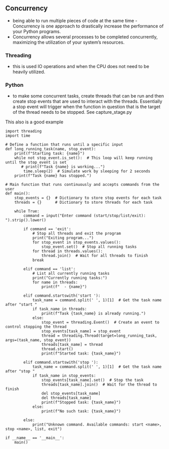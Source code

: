 ## Concurrency

- being able to run multiple pieces of code at the same time - Concurrency is one approach to drastically increase the performance of your Python programs.
- Concurrency allows several processes to be completed concurrently, maximizing the utilization of your system’s resources.

### Threading 
- this is used IO operations and when the CPU does not need to be heavily utilized. 

### Python
- to make some concurrent tasks, create threads that can be run and then create stop events that are used to interact with the threads. Essentially
a stop event will trigger when the function in question that is the target of the thread needs to be stopped. See capture_stage.py

This also is a good example 
```
import threading
import time

# Define a function that runs until a specific input
def long_running_task(name, stop_event):
    print(f"Starting task: {name}")
    while not stop_event.is_set():  # This loop will keep running until the stop_event is set
       # print(f"Task {name} is working...")
        time.sleep(2)  # Simulate work by sleeping for 2 seconds
    print(f"Task {name} has stopped.")

# Main function that runs continuously and accepts commands from the user
def main():
    stop_events = {}  # Dictionary to store stop events for each task
    threads = {}      # Dictionary to store threads for each task
    
    while True:
        command = input("Enter command (start/stop/list/exit): ").strip().lower()
        
        if command == 'exit':
            # Stop all threads and exit the program
            print("Exiting program...")
            for stop_event in stop_events.values():
                stop_event.set()  # Stop all running tasks
            for thread in threads.values():
                thread.join()  # Wait for all threads to finish
            break
        
        elif command == 'list':
            # List all currently running tasks
            print("Currently running tasks:")
            for name in threads:
                print(f"  - {name}")
        
        elif command.startswith('start '):
            task_name = command.split(' ', 1)[1]  # Get the task name after "start "
            if task_name in threads:
                print(f"Task {task_name} is already running.")
            else:
                stop_event = threading.Event()  # Create an event to control stopping the thread
                stop_events[task_name] = stop_event
                thread = threading.Thread(target=long_running_task, args=(task_name, stop_event))
                threads[task_name] = thread
                thread.start()
                print(f"Started task: {task_name}")
        
        elif command.startswith('stop '):
            task_name = command.split(' ', 1)[1]  # Get the task name after "stop "
            if task_name in stop_events:
                stop_events[task_name].set()  # Stop the task
                threads[task_name].join()  # Wait for the thread to finish
                del stop_events[task_name]
                del threads[task_name]
                print(f"Stopped task: {task_name}")
            else:
                print(f"No such task: {task_name}")
        
        else:
            print("Unknown command. Available commands: start <name>, stop <name>, list, exit")

if __name__ == '__main__':
    main()

```
